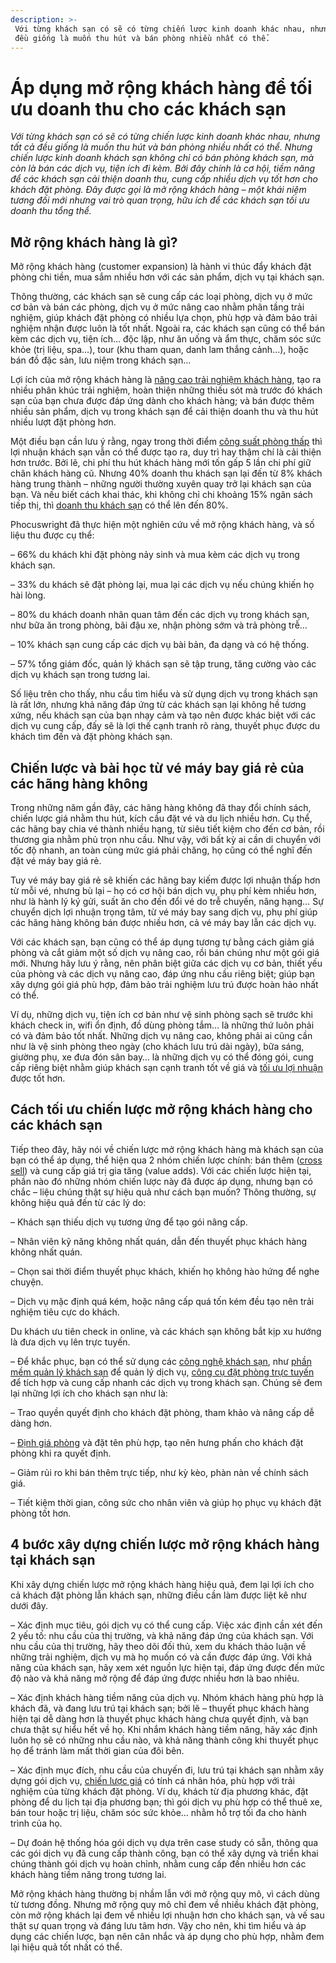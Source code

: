 ```yaml
---
description: >-
 Với từng khách sạn có sẽ có từng chiến lược kinh doanh khác nhau, nhưng tất cả
 đều giống là muốn thu hút và bán phòng nhiều nhất có thể.
---
```


# Áp dụng mở rộng khách hàng để tối ưu doanh thu cho các khách sạn

_Với từng khách sạn có sẽ có từng chiến lược kinh doanh khác nhau, nhưng tất cả đều giống là muốn thu hút và bán phòng nhiều nhất có thể. Nhưng chiến lược kinh doanh khách sạn không chỉ có bán phòng khách sạn, mà còn là bán các dịch vụ, tiện ích đi kèm. Bởi đây chính là cơ hội, tiềm năng để các khách sạn cải thiện doanh thu, cung cấp nhiều dịch vụ tốt hơn cho khách đặt phòng. Đây được gọi là mở rộng khách hàng – một khái niệm tương đối mới nhưng vai trò quan trọng, hữu ích để các khách sạn tối ưu doanh thu tổng thể._

## Mở rộng khách hàng là gì?

Mở rộng khách hàng (customer expansion) là hành vi thúc đẩy khách đặt phòng chi tiền, mua sắm nhiều hơn với các sản phẩm, dịch vụ tại khách sạn.

Thông thường, các khách sạn sẽ cung cấp các loại phòng, dịch vụ ở mức cơ bản và bán các phòng, dịch vụ ở mức nâng cao nhằm phân tầng trải nghiệm, giúp khách đặt phòng có nhiều lựa chọn, phù hợp và đảm bảo trải nghiệm nhận được luôn là tốt nhất. Ngoài ra, các khách sạn cũng có thể bán kèm các dịch vụ, tiện ích… độc lập, như ăn uống và ẩm thực, chăm sóc sức khỏe (trị liệu, spa…), tour (khu tham quan, danh lam thắng cảnh…), hoặc bán đồ đặc sản, lưu niệm trong khách sạn…

Lợi ích của mở rộng khách hàng là [nâng cao trải nghiệm khách hàng](https://bluejaypms.com/article/5-nang-cap-de-cai-thien-trai-nghiem-khach-hang-tai-khach-san-209), tạo ra nhiều phân khúc trải nghiệm, hoàn thiện những thiếu sót mà trước đó khách sạn của bạn chưa được đáp ứng dành cho khách hàng; và bán được thêm nhiều sản phẩm, dịch vụ trong khách sạn để cải thiện doanh thu và thu hút nhiều lượt đặt phòng hơn.

Một điều bạn cần lưu ý rằng, ngay trong thời điểm [công suất phòng thấp](https://bluejaypms.com/article/cong-suat-phong-145) thì lợi nhuận khách sạn vẫn có thể được tạo ra, duy trì hay thậm chí là cải thiện hơn trước. Bởi lẽ, chi phí thu hút khách hàng mới tốn gấp 5 lần chi phí giữ chân khách hàng cũ. Nhưng 40% doanh thu khách sạn lại đến từ 8% khách hàng trung thành – những người thường xuyên quay trở lại khách sạn của bạn. Và nếu biết cách khai thác, khi không chỉ chi khoảng 15% ngân sách tiếp thị, thì [doanh thu khách sạn](https://bluejaypms.com/article/moi-quan-he-giua-cong-nghe-va-doanh-thu-khach-san-185) có thể lên đến 80%.

Phocuswright đã thực hiện một nghiên cứu về mở rộng khách hàng, và số liệu thu được cụ thể:

– 66% du khách khi đặt phòng nảy sinh và mua kèm các dịch vụ trong khách sạn.

– 33% du khách sẽ đặt phòng lại, mua lại các dịch vụ nếu chúng khiến họ hài lòng.

– 80% du khách doanh nhân quan tâm đến các dịch vụ trong khách sạn, như bữa ăn trong phòng, bãi đậu xe, nhận phòng sớm và trả phòng trễ…

– 10% khách sạn cung cấp các dịch vụ bài bản, đa dạng và có hệ thống.

– 57% tổng giám đốc, quản lý khách sạn sẽ tập trung, tăng cường vào các dịch vụ khách sạn trong tương lai.

Số liệu trên cho thấy, nhu cầu tìm hiểu và sử dụng dịch vụ trong khách sạn là rất lớn, nhưng khả năng đáp ứng từ các khách sạn lại không hề tương xứng, nếu khách sạn của bạn nhạy cảm và tạo nên được khác biệt với các dịch vụ cung cấp, đấy sẽ là lợi thế cạnh tranh rõ ràng, thuyết phục được du khách tìm đến và đặt phòng khách sạn.

## Chiến lược và bài học từ vé máy bay giá rẻ của các hãng hàng không

Trong những năm gần đây, các hãng hàng không đã thay đổi chính sách, chiến lược giá nhằm thu hút, kích cầu đặt vé và du lịch nhiều hơn. Cụ thể, các hãng bay chia vé thành nhiều hạng, từ siêu tiết kiệm cho đến cơ bản, rồi thương gia nhằm phủ trọn nhu cầu. Như vậy, với bất kỳ ai cần di chuyển với tốc độ nhanh, an toàn cùng mức giá phải chăng, họ cũng có thể nghĩ đến đặt vé máy bay giá rẻ.

Tuy vé máy bay giá rẻ sẽ khiến các hãng bay kiếm được lợi nhuận thấp hơn từ mỗi vé, nhưng bù lại – họ có cơ hội bán dịch vụ, phụ phí kèm nhiều hơn, như là hành lý ký gửi, suất ăn cho đến đổi vé do trễ chuyến, nâng hạng… Sự chuyển dịch lợi nhuận trọng tâm, từ vé máy bay sang dịch vụ, phụ phí giúp các hãng hàng không bán được nhiều hơn, cả vé máy bay lẫn các dịch vụ.

Với các khách sạn, bạn cũng có thể áp dụng tương tự bằng cách giảm giá phòng và cắt giảm một số dịch vụ nâng cao, rồi bán chúng như một gói giá mới. Nhưng hãy lưu ý rằng, nên phân biệt giữa các dịch vụ cơ bản, thiết yếu của phòng và các dịch vụ nâng cao, đáp ứng nhu cầu riêng biệt; giúp bạn xây dựng gói giá phù hợp, đảm bảo trải nghiệm lưu trú được hoàn hảo nhất có thể.

Ví dụ, những dịch vụ, tiện ích cơ bản như vệ sinh phòng sạch sẽ trước khi khách check in, wifi ổn định, đồ dùng phòng tắm… là những thứ luôn phải có và đảm bảo tốt nhất. Những dịch vụ nâng cao, không phải ai cũng cần như là vệ sinh phòng theo ngày (cho khách lưu trú dài ngày), bữa sáng, giường phụ, xe đưa đón sân bay… là những dịch vụ có thể đóng gói, cung cấp riêng biệt nhằm giúp khách sạn cạnh tranh tốt về giá và [tối ưu lợi nhuận](https://bluejaypms.com/article/nhung-chien-luoc-dinh-gia-khach-san-giup-toi-da-haa-loi-nhuan-210) được tốt hơn.

## Cách tối ưu chiến lược mở rộng khách hàng cho các khách sạn

Tiếp theo đây, hãy nói về chiến lược mở rộng khách hàng mà khách sạn của bạn có thể áp dụng, thể hiện qua 2 nhóm chiến lược chính: bán thêm ([cross sell](https://bluejaypos.vn/article/cac-goi-y-de-ban-hang-gia-tang-upselling-hieu-qua-trong-tiem-spa-218)) và cung cấp giá trị gia tăng (value adds). Với các chiến lược hiện tại, phần nào đó những nhóm chiến lược này đã được áp dụng, nhưng bạn có chắc – liệu chúng thật sự hiệu quả như cách bạn muốn? Thông thường, sự không hiệu quả đến từ các lý do:

– Khách sạn thiếu dịch vụ tương ứng để tạo gói nâng cấp.

– Nhân viên kỹ năng không nhất quán, dẫn đến thuyết phục khách hàng không nhất quán.

– Chọn sai thời điểm thuyết phục khách, khiến họ không hào hứng để nghe chuyện.

– Dịch vụ mặc định quá kém, hoặc nâng cấp quá tốn kém đều tạo nên trải nghiệm tiêu cực do khách.

Du khách ưu tiên check in online, và các khách sạn không bắt kịp xu hướng là đưa dịch vụ lên trực tuyến.

– Để khắc phục, bạn có thể sử dụng các [công nghệ khách sạn](https://bluejaypms.com/article/phan-mem-quan-ly-khach-san-trong-tuong-lai-se-nhu-the-nao-211), như [phần mềm quản lý khách sạn](https://bluejaypms.com/article/phan-mem-quan-ly-khach-san-tang-cuong-trai-nghiem-khach-hang-va-ho-tro-nhan-vien-lam-viec-hieu-qua-nhu-the-nao-249) để quản lý dịch vụ, [công cụ đặt phòng trực tuyến](https://bluejaypms.com/booking-engine) để tích hợp và cung cấp nhanh các dịch vụ trong khách sạn. Chúng sẽ đem lại những lợi ích cho khách sạn như là:

– Trao quyền quyết định cho khách đặt phòng, tham khảo và nâng cấp dễ dàng hơn.

– [Định giá phòng](https://bluejaypms.com/article/ban-da-bao-gio-danh-gia-chien-luoc-gia-khach-san-cua-minh-chua-203) và đặt tên phù hợp, tạo nên hưng phấn cho khách đặt phòng khi ra quyết định.

– Giảm rủi ro khi bán thêm trực tiếp, như kỳ kèo, phàn nàn về chính sách giá.

– Tiết kiệm thời gian, công sức cho nhân viên và giúp họ phục vụ khách đặt phòng tốt hơn.

## 4 bước xây dựng chiến lược mở rộng khách hàng tại khách sạn

Khi xây dựng chiến lược mở rộng khách hàng hiệu quả, đem lại lợi ích cho cả khách đặt phòng lẫn khách sạn, những điều cần làm được liệt kê như dưới đây.

– Xác định mục tiêu, gói dịch vụ có thể cung cấp. Việc xác định cần xét đến 2 yếu tố: nhu cầu của thị trường, và khả năng đáp ứng của khách sạn. Với nhu cầu của thị trường, hãy theo dõi đối thủ, xem du khách thảo luận về những trải nghiệm, dịch vụ mà họ muốn có và cần được đáp ứng. Với khả năng của khách sạn, hãy xem xét nguồn lực hiện tại, đáp ứng được đến mức độ nào và khả năng mở rộng để đáp ứng được nhiều hơn là bao nhiêu.

– Xác định khách hàng tiềm năng của dịch vụ. Nhóm khách hàng phù hợp là khách đã, và đang lưu trú tại khách sạn; bởi lẽ – thuyết phục khách hàng hiện tại dễ dàng hơn là thuyết phục khách hàng chưa quyết định, và bạn chưa thật sự hiểu hết về họ. Khi nhắm khách hàng tiềm năng, hãy xác định luôn họ sẽ có những nhu cầu nào, và khả năng thành công khi thuyết phục họ để tránh làm mất thời gian của đôi bên.

– Xác định mục đích, nhu cầu của chuyến đi, lưu trú tại khách sạn nhằm xây dựng gói dịch vụ, [chiến lược giá](https://bluejaypms.com/article/chien-luoc-gia-127) có tính cá nhân hóa, phù hợp với trải nghiệm của từng khách đặt phòng. Ví dụ, khách từ địa phương khác, đặt phòng để du lịch tại địa phương bạn; thì gói dịch vụ phù hợp có thể thuê xe, bán tour hoặc trị liệu, chăm sóc sức khỏe… nhằm hỗ trợ tối đa cho hành trình của họ.

– Dự đoán hệ thống hóa gói dịch vụ dựa trên case study có sẵn, thông qua các gói dịch vụ đã cung cấp thành công, bạn có thể xây dựng và triển khai chúng thành gói dịch vụ hoàn chỉnh, nhằm cung cấp đến nhiều hơn các khách hàng tiềm năng trong tương lai.

Mở rộng khách hàng thường bị nhầm lẫn với mở rộng quy mô, vì cách dùng từ tương đồng. Nhưng mở rộng quy mô chỉ đem về nhiều khách đặt phòng, còn mở rộng khách lại đem về nhiều lợi nhuận hơn cho khách sạn, và vế sau thật sự quan trọng và đáng lưu tâm hơn. Vậy cho nên, khi tìm hiểu và áp dụng các chiến lược, bạn nên cân nhắc và áp dụng cho phù hợp, nhằm đem lại hiệu quả tốt nhất có thể.
